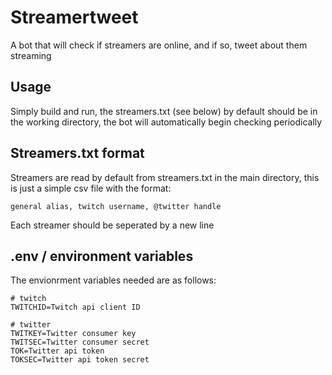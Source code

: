 # Streamertweet

A bot that will check if streamers are online, and if so, tweet about them streaming

## Usage

Simply build and run, the streamers.txt (see below) by default should be in the working directory, the bot will automatically begin checking periodically

## Streamers.txt format

Streamers are read by default from streamers.txt in the main directory, this is just a simple csv file with the format:
```
general alias, twitch username, @twitter handle
```
Each streamer should be seperated by a new line

## .env / environment variables

The envionrment variables needed are as follows:
```
# twitch
TWITCHID=Twitch api client ID
	
# twitter
TWITKEY=Twitter consumer key
TWITSEC=Twitter consumer secret
TOK=Twitter api token
TOKSEC=Twitter api token secret
```
